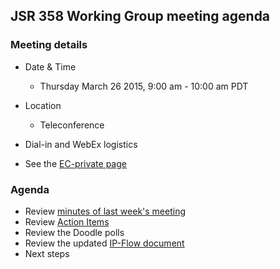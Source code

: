 ## JSR 358 Working Group meeting agenda

### Meeting details

*   Date & Time
    *   Thursday March 26 2015, 9:00 am - 10:00 am PDT
*   Location
    *   Teleconference
*   Dial-in and WebEx logistics

*   See the [EC-private page](https://jcp.org/en/ec/my)

### Agenda

*   Review [minutes of last week's meeting](https://java.net/downloads/jsr358/Meeting%20Materials/JSR-358-IPWG-Minutes-March-19-2015.md)
*   Review [Action Items](https://java.net/jira/browse/JSR358-90?filter=12420)
*   Review the Doodle polls
*   Review the updated [IP-Flow document](https://java.net/projects/jsr358/downloads/download/Working%20Documents/IP-flow-v11.pdf)
*   Next steps